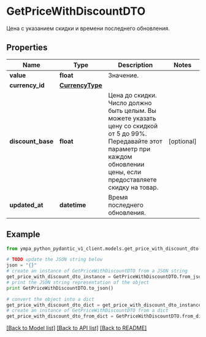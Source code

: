 # GetPriceWithDiscountDTO

Цена с указанием скидки и времени последнего обновления.

## Properties
Name | Type | Description | Notes
------------ | ------------- | ------------- | -------------
**value** | **float** | Значение. | 
**currency_id** | [**CurrencyType**](CurrencyType.md) |  | 
**discount_base** | **float** | Цена до скидки.  Число должно быть целым. Вы можете указать цену со скидкой от 5 до 99%.  Передавайте этот параметр при каждом обновлении цены, если предоставляете скидку на товар.  | [optional] 
**updated_at** | **datetime** | Время последнего обновления. | 

## Example

```python
from ympa_python_pydantic_v1_client.models.get_price_with_discount_dto import GetPriceWithDiscountDTO

# TODO update the JSON string below
json = "{}"
# create an instance of GetPriceWithDiscountDTO from a JSON string
get_price_with_discount_dto_instance = GetPriceWithDiscountDTO.from_json(json)
# print the JSON string representation of the object
print GetPriceWithDiscountDTO.to_json()

# convert the object into a dict
get_price_with_discount_dto_dict = get_price_with_discount_dto_instance.to_dict()
# create an instance of GetPriceWithDiscountDTO from a dict
get_price_with_discount_dto_from_dict = GetPriceWithDiscountDTO.from_dict(get_price_with_discount_dto_dict)
```
[[Back to Model list]](../README.md#documentation-for-models) [[Back to API list]](../README.md#documentation-for-api-endpoints) [[Back to README]](../README.md)


